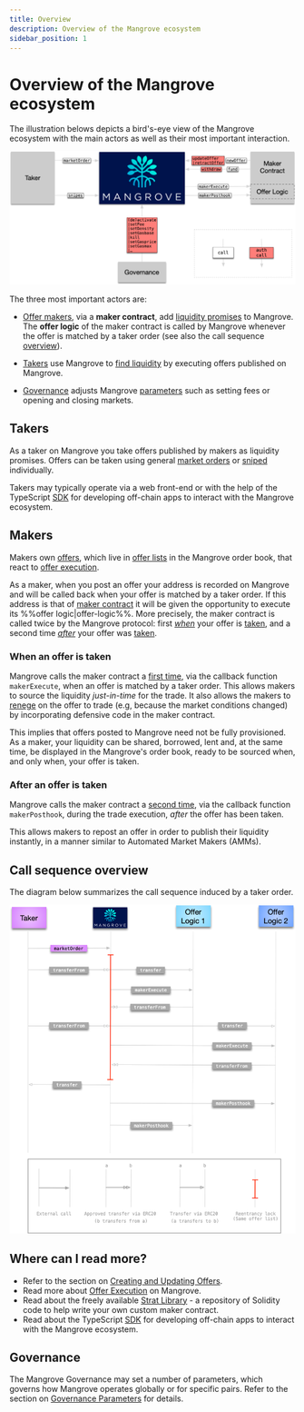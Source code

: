 ```yaml
---
title: Overview
description: Overview of the Mangrove ecosystem
sidebar_position: 1
---
```


# Overview of the Mangrove ecosystem

The illustration belows depicts a bird's-eye view of the Mangrove ecosystem with the main actors as well as their most important interaction.

![A bird's-eye view of the Mangrove ecosystem.](../../../static/img/assets/contactMap.png)

The three most important actors are:

* [Offer makers](#makers), via a **maker contract**, add [liquidity promises](../explanations/offer-maker.md) to Mangrove. The **offer logic** of the maker contract is called by Mangrove whenever the offer is matched by a taker order (see also the call sequence [overview](#call-sequence-overview)).
    
* [Takers](#takers) use Mangrove to [find liquidity](../explanations/offer-taker.md) by executing offers published on Mangrove.

* [Governance](#governance) adjusts Mangrove [parameters](./governance-parameters/README.md) such as setting fees or opening and closing markets.

## Takers

As a taker on Mangrove you take offers published by makers as liquidity promises. Offers can be taken using general [market orders](taking-and-making-offers/taker-order/README.md#market-order) or [sniped](taking-and-making-offers/taker-order/README.md#offer-sniping) individually.

Takers may typically operate via a web front-end or with the help of the TypeScript [SDK](../../SDK/README.md) for developing off-chain apps to interact with the Mangrove ecosystem.

## Makers

Makers own [offers](taking-and-making-offers/reactive-offer/README.md), which live in [offer lists](taking-and-making-offers/offer-list.md) in the Mangrove order book, that react to [offer execution](taking-and-making-offers/reactive-offer/executing-offers.md).

As a maker, when you post an offer your address is recorded on Mangrove and will be called back when your offer is matched by a taker order. If this address is that of [maker contract](taking-and-making-offers/reactive-offer/maker-contract.md) it will be given the opportunity to execute its %%offer logic|offer-logic%%. More precisely, the maker contract is called twice by the Mangrove protocol: first [*when*](taking-and-making-offers/reactive-offer/maker-contract.md#trade-execution) your offer is [taken](taking-and-making-offers/taker-order/README.md), and a second time [*after*](taking-and-making-offers/reactive-offer/maker-contract.md#trade-posthook) your offer was [taken](taking-and-making-offers/taker-order/README.md). 

### When an offer is taken

Mangrove calls the maker contract a [first time](taking-and-making-offers/reactive-offer/maker-contract.md#trade-execution), via the callback function `makerExecute`, when an offer is matched by a taker order. This allows makers to source the liquidity *just-in-time* for the trade. It also allows the makers to [renege](../explanations/taker-compensation.md) on the offer to trade (e.g, because the market conditions changed) by incorporating defensive code in the maker contract.

This implies that offers posted to Mangrove need not be fully provisioned. As a maker, your liquidity can be shared, borrowed, lent and, at the same time, be displayed in the Mangrove's order book, ready to be sourced when, and only when, your offer is taken.

### After an offer is taken

Mangrove calls the maker contract a [second time](taking-and-making-offers/reactive-offer/maker-contract.md#offer-post-hook), via the callback function `makerPosthook`,  during the trade execution, *after* the offer has been taken.

This allows makers to repost an offer in order to publish their liquidity instantly, in a manner similar to Automated Market Makers (AMMs). 

## Call sequence overview
The diagram below summarizes the call sequence induced by a taker order.

![Mangrove call sequence induced by a taker order](../../../static/img/assets/execution.png)


## Where can I read more?

* Refer to the section on [Creating and Updating Offers](taking-and-making-offers/reactive-offer/README.md).
* Read more about [Offer Execution](taking-and-making-offers/reactive-offer/executing-offers.md) on Mangrove.
* Read about the freely available [Strat Library](../../strat-lib/README.md) - a repository of Solidity code to help write your own custom maker contract.
* Read about the TypeScript [SDK](../../SDK/README.md) for developing off-chain apps to interact with the Mangrove ecosystem.

## Governance

The Mangrove Governance may set a number of parameters, which governs how Mangrove operates globally or for specific pairs. Refer to the section on [Governance Parameters](./governance-parameters/README.md) for details.



